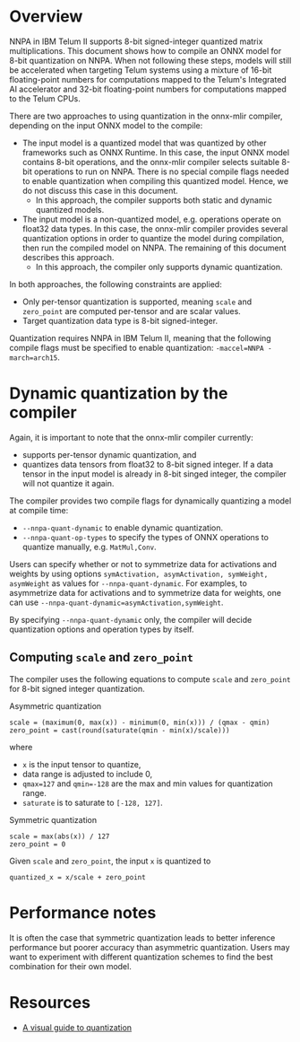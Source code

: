 <!--- SPDX-License-Identifier: Apache-2.0 -->

# Overview 
 
NNPA in IBM Telum II supports 8-bit signed-integer quantized matrix multiplications. This document shows how to compile an ONNX model for 8-bit quantization on NNPA. When not following these steps, models will still be accelerated when targeting Telum systems using a mixture of 16-bit floating-point numbers for computations mapped to the Telum's Integrated AI accelerator and 32-bit floating-point numbers for computations mapped to the Telum CPUs.

There are two approaches to using quantization in the onnx-mlir compiler, depending on the input ONNX model to the compile:
- The input model is a quantized model that was quantized by other frameworks such as ONNX Runtime. In this case, the input ONNX model contains 8-bit operations, and the onnx-mlir compiler selects suitable 8-bit operations to run on NNPA. There is no special compile flags needed to enable quantization when compiling this quantized model. Hence, we do not discuss this case in this document.
  - In this approach, the compiler supports both static and dynamic quantized models.
- The input model is a non-quantized model, e.g. operations operate on float32 data types. In this case, the onnx-mlir compiler provides several quantization options in order to quantize the model during compilation, then run the compiled model on NNPA. The remaining of this document describes this approach.
  - In this approach, the compiler only supports dynamic quantization.

In both approaches, the following constraints are applied:
- Only per-tensor quantization is supported, meaning `scale` and `zero_point` are computed per-tensor and are scalar values.
- Target quantization data type is 8-bit signed-integer.
 
Quantization requires NNPA in IBM Telum II, meaning that the following compile flags must be specified to enable quantization: `-maccel=NNPA -march=arch15`.

# Dynamic quantization by the compiler

Again, it is important to note that the onnx-mlir compiler currently:
- supports per-tensor dynamic quantization, and
- quantizes data tensors from float32 to 8-bit signed integer. If a data tensor in the input model is already in 8-bit singed integer, the compiler will not quantize it again.

The compiler provides two compile flags for dynamically quantizing a model at compile time:
- `--nnpa-quant-dynamic` to enable dynamic quantization.
- `--nnpa-quant-op-types` to specify the types of ONNX operations to quantize manually, e.g. `MatMul,Conv`.

Users can specify whether or not to symmetrize data for activations and weights by using options `symActivation, asymActivation, symWeight, asymWeight` as values for `--nnpa-quant-dynamic`.
For examples, to asymmetrize data for activations and to symmetrize data for weights, one can use `--nnpa-quant-dynamic=asymActivation,symWeight`.

By specifying `--nnpa-quant-dynamic` only, the compiler will decide quantization options and operation types by itself.

## Computing `scale` and `zero_point` 
The compiler uses the following equations to compute `scale` and `zero_point` for 8-bit signed integer quantization.

Asymmetric quantization
```
scale = (maximum(0, max(x)) - minimum(0, min(x))) / (qmax - qmin)
zero_point = cast(round(saturate(qmin - min(x)/scale)))
```
where
- `x` is the input tensor to quantize,
- data range is adjusted to include 0,
- `qmax=127` and `qmin=-128` are the max and min values for quantization range.
- `saturate` is to saturate to `[-128, 127]`.

Symmetric quantization
```
scale = max(abs(x)) / 127
zero_point = 0
```

Given `scale` and `zero_point`, the input `x` is quantized to
```
quantized_x = x/scale + zero_point
```

# Performance notes

It is often the case that symmetric quantization leads to better inference performance but poorer accuracy than asymmetric quantization.
Users may want to experiment with different quantization schemes to find the best combination for their own model.

# Resources
- [A visual guide to quantization](https://www.maartengrootendorst.com/blog/quantization/)
